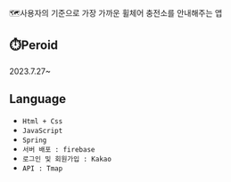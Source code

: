 🗺️사용자의 기준으로 가장 가까운 휠체어 충전소를 안내해주는 앱
## ⏱️Peroid
2023.7.27~
## Language
- ```Html + Css```
- ```JavaScript```
- ```Spring```
- ```서버 배포 : firebase```
- ```로그인 및 회원가입 : Kakao```
- ```API : Tmap```

